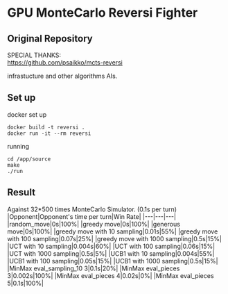 # GPU MonteCarlo Reversi Fighter
## Original Repository
SPECIAL THANKS:  
https://github.com/psaikko/mcts-reversi

infrastucture and other algorithms AIs.

## Set up
docker set up
```
docker build -t reversi .
docker run -it --rm reversi
```

running
```
cd /app/source
make
./run
```

## Result
Against 32*500 times MonteCarlo Simulator. (0.1s per turn)
|Opponent|Opponent's time per turn|Win Rate|
|---|---|---|
|random_move|0s|100%|
|greedy move|0s|100%|
|generous move|0s|100%|
|greedy move with 10 sampling|0.01s|55%|
|greedy move with 100 sampling|0.07s|25%|
|greedy move with 1000 sampling|0.5s|15%|
|UCT with 10 sampling|0.004s|60%|
|UCT with 100 sampling|0.06s|15%|
|UCT with 1000 sampling|0.5s|5%|
|UCB1 with 10 sampling|0.004s|55%|
|UCB1 with 100 sampling|0.05s|15%|
|UCB1 with 1000 sampling|0.5s|15%|
|MinMax eval_sampling_10 3|0.1s|20%|
|MinMax eval_pieces 3|0.002s|100%|
|MinMax eval_pieces 4|0.02s|0%|
|MinMax eval_pieces 5|0.1s|100%|

